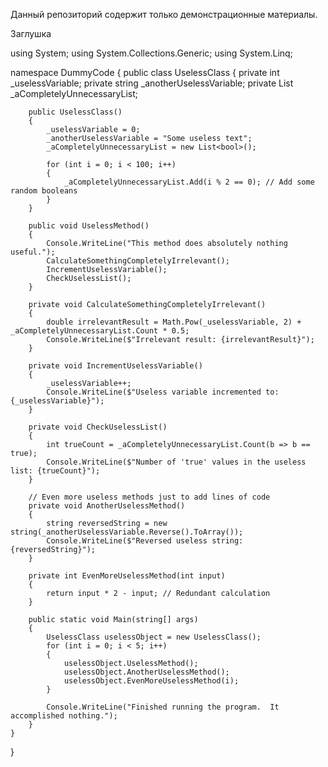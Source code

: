 Данный репозиторий содержит только демонстрационные материалы.


Заглушка

using System;
using System.Collections.Generic;
using System.Linq;

namespace DummyCode
{
    public class UselessClass
    {
        private int _uselessVariable;
        private string _anotherUselessVariable;
        private List<bool> _aCompletelyUnnecessaryList;

        public UselessClass()
        {
            _uselessVariable = 0;
            _anotherUselessVariable = "Some useless text";
            _aCompletelyUnnecessaryList = new List<bool>();

            for (int i = 0; i < 100; i++)
            {
                _aCompletelyUnnecessaryList.Add(i % 2 == 0); // Add some random booleans
            }
        }

        public void UselessMethod()
        {
            Console.WriteLine("This method does absolutely nothing useful.");
            CalculateSomethingCompletelyIrrelevant();
            IncrementUselessVariable();
            CheckUselessList();
        }

        private void CalculateSomethingCompletelyIrrelevant()
        {
            double irrelevantResult = Math.Pow(_uselessVariable, 2) + _aCompletelyUnnecessaryList.Count * 0.5;
            Console.WriteLine($"Irrelevant result: {irrelevantResult}");
        }

        private void IncrementUselessVariable()
        {
            _uselessVariable++;
            Console.WriteLine($"Useless variable incremented to: {_uselessVariable}");
        }

        private void CheckUselessList()
        {
            int trueCount = _aCompletelyUnnecessaryList.Count(b => b == true);
            Console.WriteLine($"Number of 'true' values in the useless list: {trueCount}");
        }

        // Even more useless methods just to add lines of code
        private void AnotherUselessMethod()
        {
            string reversedString = new string(_anotherUselessVariable.Reverse().ToArray());
            Console.WriteLine($"Reversed useless string: {reversedString}");
        }

        private int EvenMoreUselessMethod(int input)
        {
            return input * 2 - input; // Redundant calculation
        }

        public static void Main(string[] args)
        {
            UselessClass uselessObject = new UselessClass();
            for (int i = 0; i < 5; i++)
            {
                uselessObject.UselessMethod();
                uselessObject.AnotherUselessMethod();
                uselessObject.EvenMoreUselessMethod(i);
            }

            Console.WriteLine("Finished running the program.  It accomplished nothing.");
        }
    }
}

